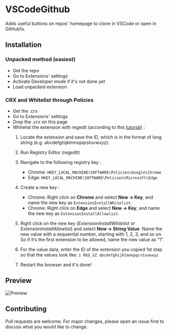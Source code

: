 # VSCodeGithub

Adds useful buttons on repos' homepage to clone in VSCode or open in GitHub1s.

## Installation

### Unpacked method (easiest)

- Get the repo
- Go to Extensions' settings
- Activate Developer mode if it's not done yet
- Load unpacked extension

### CRX and Whitelist through Policies

- Get the .crx
- Go to Extensions' settings
- Drop the .crx on this page
- Whitelist the extension with regedit (according to this [tutorial](https://techjourney.net/chrome-edge-disables-crx-installed-extensions-workarounds-to-turn-on/)) :
  1. Locate the extension and save the ID, which is in the format of long string (e.g. abcdefghijklmnopqrstuvwxyz).
  2. Run Registry Editor (regedit)
  3. Navigate to the following registry key :
      - Chrome: `HKEY_LOCAL_MACHINE\SOFTWARE\Policies\Google\Chrome`
      - Edge: `HKEY_LOCAL_MACHINE\SOFTWARE\Policies\Microsoft\Edge`

  4. Create a new key :
      - Chrome: Right click on **Chrome** and select **New -> Key**, and name the new key as `ExtensionInstallWhitelist`.
      - Chrome: Right click on **Edge** and select **New -> Key**, and name the new key as `ExtensionInstallAllowlist`.
  
  5. Right click on the new key (*ExtensionInstallWhitelist* or *ExtensionInstallAllowlist*) and select **New -> String Value**. Name the new value with a sequential number, starting with 1, 2, 3, and so on. So if it’s the first extension to be allowed, name the new value as “1”.

  6. For the value data, enter the ID of the extension you copied 1st step so that the values look like: `1 REG_SZ abcdefghijklmnopqrstuvwxyz`

  7. Restart the browser and it's done!

## Preview

![Preview](https://s2.gifyu.com/images/preview-repo.gif)

## Contributing
Pull requests are welcome. For major changes, please open an issue first to discuss what you would like to change.
